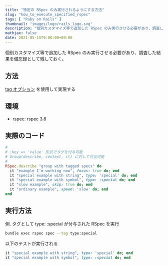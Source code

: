 ```yaml
---
title: "特定の RSpec のみ実行されるようにする方法"
slug: "how_to_execute_specified_rspec"
tags: [ "Ruby on Rails" ]
thumbnail: "images/logo/rails_logo.svg"
description: "個別カスタマイズ等で追加した RSpec のみ実行させる必要があり、調査した結果を備忘録として残しておく。"
mathjax: false
date: 2021-05-15T9:00:00+09:00
---
```


個別カスタマイズ等で追加した RSpec のみ実行させる必要があり、調査した結果を備忘録として残しておく。

## 方法

[tag オプション](https://relishapp.com/rspec/rspec-core/v/3-8/docs/command-line/tag-option) を使用して実現する

## 環境

* rspec: rspec 3.8

## 実際のコード

```rb
#
# :key => 'value' 形式でタグを付与可能
# Group(describe, context, it) に対して付与可能
#
RSpec.describe "group with tagged specs" do
  it "example I'm working now", focus: true do; end
  it "special example with string", type: 'special' do; end
  it "special example with symbol", type: :special do; end
  it "slow example", skip: true do; end
  it "ordinary example", speed: 'slow' do; end
end
```

## 実行方法

例. タグとして type: :special が付与された RSpec を実行

```sh
bundle exec rspec spec --tag type:special
```

以下のテストが実行される

```rb
it "special example with string", type: 'special' do; end
it "special example with symbol", type: :special do; end
```
